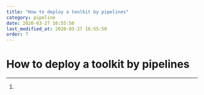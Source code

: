 ```yaml
---
title: "How to deploy a toolkit by pipelines"
category: pipeline
date: 2020-03-27 16:55:50
last_modified_at: 2020-03-27 16:55:50
order: 7
---
```


# How to deploy a toolkit by pipelines
***

1. 
